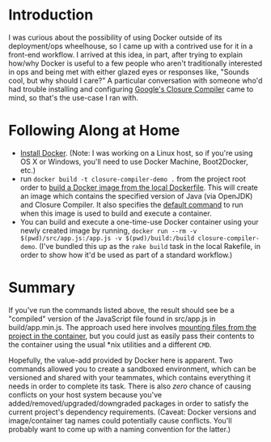 # Introduction
I was curious about the possibility of using Docker outside of its
deployment/ops wheelhouse, so I came up with a contrived use for it in a
front-end workflow. I arrived at this idea, in part, after trying to explain
how/why Docker is useful to a few people who aren't traditionally interested in
ops and being met with either glazed eyes or responses like, "Sounds cool, but
why should I care?" A particular conversation with someone who'd had trouble
installing and configuring [Google's Closure
Compiler](https://developers.google.com/closure/compiler/)
came to mind, so that's the use-case I ran with.

# Following Along at Home
- [Install Docker](https://docs.docker.com/engine/installation/ubuntulinux/).
    (Note: I was working on a Linux host, so if you're using OS X or Windows,
    you'll need to use Docker Machine, Boot2Docker, etc.)
- run `docker build -t closure-compiler-demo .` from the project root order to
    [build a Docker image from the local
    Dockerfile](https://docs.docker.com/engine/userguide/dockerimages/#building-an-image-from-a-dockerfile).
    This will create an image which contains the specified version of Java
    (via OpenJDK) and Closure Compiler. It also specifies the
    [default command](https://docs.docker.com/engine/reference/builder/#cmd) to
    run when this image is used to build and execute a container.
- You can build and execute a one-time-use Docker container using your newly
    created image by running, `docker run --rm -v $(pwd)/src/app.js:/app.js -v
    $(pwd)/build:/build closure-compiler-demo`. (I've bundled this up as the
    `rake build` task in the local Rakefile, in order to show how it'd be used
    as part of a standard workflow.)

# Summary
If you've run the commands listed above, the result should see be a "compiled"
version of the JavaScript file found in src/app.js in build/app.min.js. The
approach used here involves [mounting files from the project in the
container](https://docs.docker.com/engine/userguide/dockervolumes/#mount-a-host-directory-as-a-data-volume),
but you could just as easily pass their contents to the container using the
usual *nix utilities and a different `CMD`.

Hopefully, the value-add provided by Docker here is apparent. Two commands
allowed you to create a sandboxed environment, which can be versioned and
shared with your teammates, which contains everything it needs in order to complete
its task. There is also _zero_ chance of causing conflicts on your host system
because you've added/removed/upgraded/downgraded packages in order to satisfy
the current project's dependency requirements. (Caveat: Docker versions and
image/container tag names could potentially cause conflicts. You'll probably
want to come up with a naming convention for the latter.)
